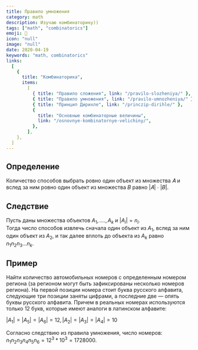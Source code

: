 ```yaml
---
title: Правило умножения
category: math
description: Изучаю комбинаторику))
tags: ["math", "combinatorics"]
emoji: 👾
icon: "null"
image: "null"
date: 2020-04-19
keywords: "math, combinatorics"
links:
  [
    {
      title: "Комбинаторика",
      items:
        [
          { title: "Правило сложения", link: "/pravilo-slozheniya/" },
          { title: "Правило умножения", link: "/pravilo-umnozheniya/" },
          { title: "Принцип Дирихле", link: "/princzip-dirihle/" },
          {
            title: "Основные комбинаторные величины",
            link: "/osnovnye-kombinatornye-velichiny/",
          },
        ],
    },
  ]
---
```


## Определение

Количество способов выбрать ровно один объект из множества 𝐴 и вслед за ним ровно один объект из множества 𝐵 равно |𝐴| ⋅ |𝐵|.

## Следствие

Пусть даны множества объектов ${А_{1}}, ...., {А_{k}}$ и $|{А_{i}}| = {n_{i}}$.  
Тогда число способов извлечь сначала один объект из ${А_{1}}$, вслед за ним один объект из ${А_{2}}$, и так далее вплоть до объекта из ${А_{k}}$ равно ${n_{1}} {n_{2}} {n_{3}} ... {n_{k}}$.

## Пример

Найти количество автомобильных номеров с определенным номером региона (за регионом могут
быть зафиксированы несколько номеров региона). На первой позиции номера стоит буква русского алфавита,
следующие три позиции заняты цифрами, а последние две — опять буквы русского алфавита. Причем в
реальных номерах используются только 12 букв, которые имеют аналоги в латинском алфавите:

$|{А_{1}}| = |{А_{5}}| = |{А_{6}}| = 12, |{А_{2}}| = |{А_{3}}| = |{А_{4}}| = 10$

Согласно следствию из правила умножения, число номеров:
${n_{1}} {n_{2}} {n_{3}} {n_{4}} {n_{5}} {n_{6}} = 12^3 * 10^3 = 1728000$.

